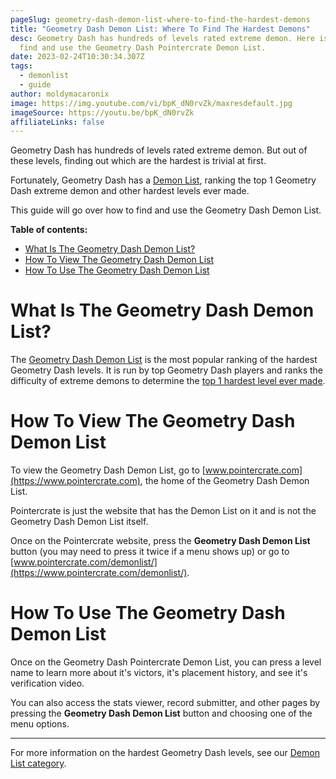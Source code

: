 ```yaml
---
pageSlug: geometry-dash-demon-list-where-to-find-the-hardest-demons
title: "Geometry Dash Demon List: Where To Find The Hardest Demons"
desc: Geometry Dash has hundreds of levels rated extreme demon. Here is how to
  find and use the Geometry Dash Pointercrate Demon List.
date: 2023-02-24T10:30:34.307Z
tags:
  - demonlist
  - guide
author: moldymacaronix
image: https://img.youtube.com/vi/bpK_dN0rvZk/maxresdefault.jpg
imageSource: https://youtu.be/bpK_dN0rvZk
affiliateLinks: false
---
```

Geometry Dash has hundreds of levels rated extreme demon. But out of these levels, finding out which are the hardest is trivial at first.

Fortunately, Geometry Dash has a [Demon List](/posts/geometry-dash-demon-list-what-are-the-top-extreme-demons-2022/), ranking the top 1 Geometry Dash extreme demon and other hardest levels ever made.

This guide will go over how to find and use the Geometry Dash Demon List.

**Table of contents:**

- [What Is The Geometry Dash Demon List?](#what-is-the-geometry-dash-demon-list%3F)
- [How To View The Geometry Dash Demon List](how-to-view-the-geometry-dash-demon-list)
- [How To Use The Geometry Dash Demon List](how-to-use-the-geometry-dash-demon-list)

# What Is The Geometry Dash Demon List?

The [Geometry Dash Demon List](posts/geometry-dash-levels-top-10-hardest-extreme-demons-2022/) is the most popular ranking of the hardest Geometry Dash levels. It is run by top Geometry Dash players and ranks the difficulty of extreme demons to determine the [top 1 hardest level ever made](/posts/geometry-dash-levels-what-is-the-hardest-level-ever-made/).

# How To View The Geometry Dash Demon List

To view the Geometry Dash Demon List, go to [www.pointercrate.com](https://www.pointercrate.com), the home of the Geometry Dash Demon List.

Pointercrate is just the website that has the Demon List on it and is not the Geometry Dash Demon List itself.

Once on the Pointercrate website, press the **Geometry Dash Demon List** button (you may need to press it twice if a menu shows up) or go to [www.pointercrate.com/demonlist/](https://www.pointercrate.com/demonlist/).

# How To Use The Geometry Dash Demon List

Once on the Geometry Dash Pointercrate Demon List, you can press a level name to learn more about it's victors, it's placement history, and see it's verification video.

You can also access the stats viewer, record submitter, and other pages by pressing the **Geometry Dash Demon List** button and choosing one of the menu options.

- - -

For more information on the hardest Geometry Dash levels, see our [Demon List category](/categories/demonlist/).
